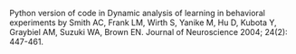 
Python version of code in Dynamic analysis of learning in behavioral experiments by Smith AC, Frank LM, Wirth S, Yanike M, Hu D, Kubota Y, Graybiel AM, Suzuki WA, Brown EN.  Journal of Neuroscience 2004; 24(2): 447-461.   

